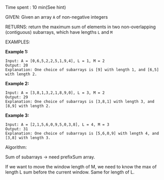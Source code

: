 Time spent :  10 min(See hint)

GIVEN: Given an array `A` of non-negative integers

RETURNS: return the maximum sum of elements in two non-overlapping (contiguous) subarrays, which have lengths `L` and `M`

EXAMPLES:

**Example 1:**

```
Input: A = [0,6,5,2,2,5,1,9,4], L = 1, M = 2
Output: 20
Explanation: One choice of subarrays is [9] with length 1, and [6,5] with length 2.
```

**Example 2:**

```
Input: A = [3,8,1,3,2,1,8,9,0], L = 3, M = 2
Output: 29
Explanation: One choice of subarrays is [3,8,1] with length 3, and [8,9] with length 2.
```

**Example 3:**

```
Input: A = [2,1,5,6,0,9,5,0,3,8], L = 4, M = 3
Output: 31
Explanation: One choice of subarrays is [5,6,0,9] with length 4, and [3,8] with length 3.
```

Algorithm:

Sum of subarrays -> need prefixSum array.

If we want to move the window length of M, we need to know the max of length L sum before the current window. Same for length of L.